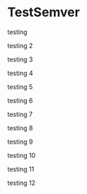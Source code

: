 # TestSemver

testing

testing 2

testing 3

testing 4

testing 5

testing 6

testing 7

testing 8

testing 9

testing 10

testing 11

testing 12
